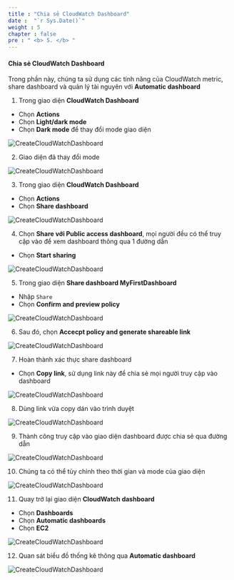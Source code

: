 ```yaml
---
title : "Chia sẻ CloudWatch Dashboard"
date :  "`r Sys.Date()`" 
weight : 5
chapter : false
pre : " <b> 5. </b> "
---
```


#### Chia sẻ CloudWatch Dashboard

Trong phần này, chúng ta sử dụng các tính năng của CloudWatch metric, share dashboard và quản lý tài nguyên với **Automatic dashboard**

1. Trong giao diện **CloudWatch Dashboard**

- Chọn **Actions**
- Chọn **Light/dark mode**
- Chọn **Dark mode** để thay đổi mode giao diện

![CreateCloudWatchDashboard](/images/4-Createcloudwatchdashboard/00016-createcloudwatchdashboard.png)

2. Giao diện đã thay đổi mode

![CreateCloudWatchDashboard](/images/4-Createcloudwatchdashboard/00017-createcloudwatchdashboard.png)

3. Trong giao diện **CloudWatch Dashboard**

- Chọn **Actions**
- Chọn **Share dashboard**

![CreateCloudWatchDashboard](/images/4-Createcloudwatchdashboard/00018-createcloudwatchdashboard.png)

4. Chọn **Share với Public access dashboard**, mọi người đều có thể truy cập vào để xem dashboard thông qua 1 đường dẫn

- Chọn **Start sharing**

![CreateCloudWatchDashboard](/images/4-Createcloudwatchdashboard/00019-createcloudwatchdashboard.png)

5. Trong giao diện **Share dashboard MyFirstDashboard**

- Nhập ```Share```
- Chọn **Confirm and preview policy**

![CreateCloudWatchDashboard](/images/4-Createcloudwatchdashboard/00020-createcloudwatchdashboard.png)

6. Sau đó, chọn **Accecpt policy and generate shareable link**

![CreateCloudWatchDashboard](/images/4-Createcloudwatchdashboard/00021-createcloudwatchdashboard.png)

7. Hoàn thành xác thực share dashboard

- Chọn **Copy link**, sử dụng link này để chia sẻ mọi người truy cập vào dashboard

![CreateCloudWatchDashboard](/images/4-Createcloudwatchdashboard/00022-createcloudwatchdashboard.png)

8. Dùng link vừa copy dán vào trình duyệt

![CreateCloudWatchDashboard](/images/4-Createcloudwatchdashboard/00023-createcloudwatchdashboard.png)

9. Thành công truy cập vào giao diện dashboard được chia sẻ qua đường dẫn 

![CreateCloudWatchDashboard](/images/4-Createcloudwatchdashboard/00024-createcloudwatchdashboard.png)

10. Chúng ta có thể tùy chỉnh theo thời gian và mode của giao diện

![CreateCloudWatchDashboard](/images/4-Createcloudwatchdashboard/00025-createcloudwatchdashboard.png)

11. Quay trở lại giao diện **CloudWatch dashboard**

- Chọn **Dashboards**
- Chọn **Automatic dashboards**
- Chọn **EC2**

![CreateCloudWatchDashboard](/images/4-Createcloudwatchdashboard/00026-createcloudwatchdashboard.png)

12. Quan sát biểu đồ thống kê thông qua **Automatic dashboard**

![CreateCloudWatchDashboard](/images/4-Createcloudwatchdashboard/00027-createcloudwatchdashboard.png)